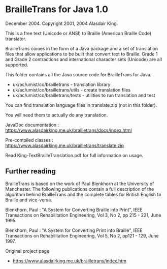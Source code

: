 # BrailleTrans for Java 1.0
December 2004. Copyright 2001, 2004 Alasdair King.

This is a free text (Unicode or ANSI) to Braille (American Braille Code) translator. 

BrailleTrans comes in the form of a Java package and a set of translation files that allow applications to be built that convert text to Braille. Grade 1 and Grade 2 contractions and international character sets (Unicode) are all supported.

This folder contains all the Java source code for BrailleTrans for Java.
* uk/ac/umist/co/brailletrans	- translation library
* uk/ac/umist/co/brailletrans/utils	- create translation files 
* uk/ac/umist/co/brailletrans/tests	- utilities to run translation and test

You can find translation language files in translate.zip (not in this folder).

You will need them to actually do any translation.

JavaDoc documentation
:  https://www.alasdairking.me.uk/brailletrans/docs/index.html

Pre-compiled classes
:  https://www.alasdairking.me.uk/brailletrans/translate.zip

Read King-TextBrailleTranslation.pdf for full information on usage. 

## Further reading

BrailleTrans is based on the work of Paul Blenkhorn at the University of Manchester. The following publications contain a full description of the algorithm behind BrailleTrans and the complete tables for British English to Braille and vice-versa.

Blenkhorn, Paul
:  "A System for Converting Braille into Print", IEEE Transactions on Rehabilitation Engineering, Vol 3, No 2, pp 215 - 221, June 1995.

Blenkhorn, Paul
:  "A System for Converting Print into Braille", IEEE Transactions on Rehabilitation Engineering, Vol 5, No 2, pp121 - 129, June 1997.

Original project page
* https://www.alasdairking.me.uk/brailletrans/index.htm
